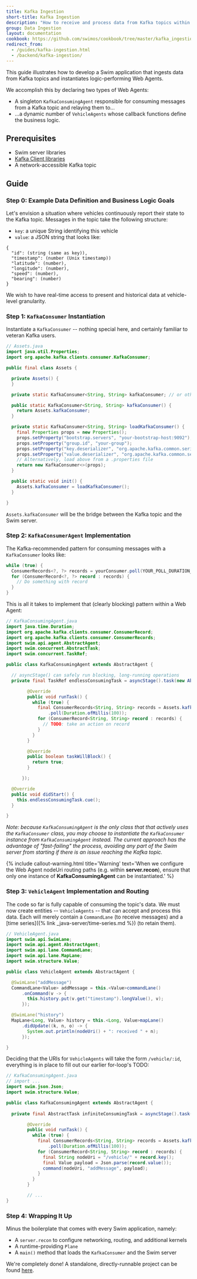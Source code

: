 ```yaml
---
title: Kafka Ingestion
short-title: Kafka Ingestion
description: "How to receive and process data from Kafka topics within Web Agents"
group: Data Ingestion
layout: documentation
cookbook: https://github.com/swimos/cookbook/tree/master/kafka_ingestion
redirect_from:
  - /guides/kafka-ingestion.html
  - /backend/kafka-ingestion/
---
```


This guide illustrates how to develop a Swim application that ingests data from Kafka topics and instantiates logic-performing Web Agents.

We accomplish this by declaring two types of Web Agents:

- A singleton `KafkaConsumingAgent` responsible for consuming messages from a Kafka topic and relaying them to...
- ...a dynamic number of `VehicleAgents` whose callback functions define the business logic.

## Prerequisites

- Swim server libraries
- [Kafka Client libraries](https://mvnrepository.com/artifact/org.apache.kafka/kafka-clients)
- A network-accessible Kafka topic

## Guide

### Step 0: Example Data Definition and Business Logic Goals

Let's envision a situation where vehicles continuously report their state to the Kafka topic.
Messages in the topic take the following structure:

- `key`: a unique String identifying this vehicle
- `value`: a JSON string that looks like:
  
```
{
  "id": (string (same as key)),
  "timestamp": (number (Unix timestamp))
  "latitude": (number),
  "longitude": (number),
  "speed": (number),
  "bearing": (number)
}
```

We wish to have real-time access to present and historical data at vehicle-level granularity.

### Step 1: `KafkaConsumer` Instantiation

Instantiate a `KafkaConsumer` -- nothing special here, and certainly familiar to veteran Kafka users.

```java
// Assets.java
import java.util.Properties;
import org.apache.kafka.clients.consumer.KafkaConsumer;

public final class Assets {

  private Assets() {
  }

  private static KafkaConsumer<String, String> kafkaConsumer; // or other type parameters

  public static KafkaConsumer<String, String> kafkaConsumer() {
    return Assets.kafkaConsumer;
  }

  private static KafkaConsumer<String, String> loadKafkaConsumer() {
    final Properties props = new Properties();
    props.setProperty("bootstrap.servers", "your-bootstrap-host:9092");
    props.setProperty("group.id", "your-group");
    props.setProperty("key.deserializer", "org.apache.kafka.common.serialization.StringDeserializer");
    props.setProperty("value.deserializer", "org.apache.kafka.common.serialization.StringDeserializer");
    // Alternatively, load above from a .properties file
    return new KafkaConsumer<>(props);
  }

  public static void init() {
    Assets.kafkaConsumer = loadKafkaConsumer();
  }

}
```

`Assets.kafkaConsumer` will be the bridge between the Kafka topic and the Swim server.

### Step 2: `KafkaConsumerAgent` Implementation

The Kafka-recommended pattern for consuming messages with a `KafkaConsumer` looks like:

```java
while (true) {
  ConsumerRecords<?, ?> records = yourConsumer.poll(YOUR_POLL_DURATION_MS);
  for (ConsumerRecord<?, ?> record : records) {
    // Do something with record
  }
}
```

This is all it takes to implement that (clearly blocking) pattern within a Web Agent:

```java
// KafkaConsumingAgent.java
import java.time.Duration;
import org.apache.kafka.clients.consumer.ConsumerRecord;
import org.apache.kafka.clients.consumer.ConsumerRecords;
import swim.api.agent.AbstractAgent;
import swim.concurrent.AbstractTask;
import swim.concurrent.TaskRef;

public class KafkaConsumingAgent extends AbstractAgent {

  // asyncStage() can safely run blocking, long-running operations
  private final TaskRef endlessConsumingTask = asyncStage().task(new AbstractTask() {

        @Override
        public void runTask() {
          while (true) {
            final ConsumerRecords<String, String> records = Assets.kafkaConsumer()
                .poll(Duration.ofMillis(100));
            for (ConsumerRecord<String, String> record : records) {
              // TODO: take an action on record
            }
          }
        }

        @Override
        public boolean taskWillBlock() {
          return true;
        }

      });

  @Override
  public void didStart() {
    this.endlessConsumingTask.cue();
  }

}
```

_Note: because `KafkaConsumingAgent` is the only class that that actively uses the `KafkaConsumer` class, you may choose to instantiate the `KafkaConsumer` instance from `KafkaConsumingAgent` instead._
_The current approach has the advantage of "fast-failing" the process, avoiding any part of the Swim server from starting if there is an issue reaching the Kafka topic._

{% include callout-warning.html title='Warning' text='When we configure the Web Agent nodeUri routing paths (e.g. within <strong>server.recon</strong>), ensure that only one instance of <strong>KafkaConsumingAgent</strong> can be instantiated.' %}

### Step 3: `VehicleAgent` Implementation and Routing

The code so far is fully capable of consuming the topic's data.
We must now create entities -- `VehicleAgents` -- that can accept and process this data.
Each will merely contain a `CommandLane` (to receive messages) and a [time series]({% link _java-server/time-series.md %}) (to retain them).

```java
// VehicleAgent.java
import swim.api.SwimLane;
import swim.api.agent.AbstractAgent;
import swim.api.lane.CommandLane;
import swim.api.lane.MapLane;
import swim.structure.Value;

public class VehicleAgent extends AbstractAgent {

  @SwimLane("addMessage")
  CommandLane<Value> addMessage = this.<Value>commandLane()
      .onCommand(v -> {
        this.history.put(v.get("timestamp").longValue(), v);
      });

  @SwimLane("history")
  MapLane<Long, Value> history = this.<Long, Value>mapLane()
      .didUpdate((k, n, o) -> {
        System.out.println(nodeUri() + ": received " + n);
      });

}
```

Deciding that the URIs for `VehicleAgents` will take the form `/vehicle/:id`, everything is in place to fill out our earlier for-loop's TODO:

```java
// KafkaConsumingAgent.java
// import ...
import swim.json.Json;
import swim.structure.Value;

public class KafkaConsumingAgent extends AbstractAgent {
  
  private final AbstractTask infiniteConsumingTask = asyncStage().task(new AbstractTask() {

        @Override
        public void runTask() {
          while (true) {
            final ConsumerRecords<String, String> records = Assets.kafkaConsumer()
                .poll(Duration.ofMillis(100));
            for (ConsumerRecord<String, String> record : records) {
              final String nodeUri = "/vehicle/" + record.key();
              final Value payload = Json.parse(record.value());
              command(nodeUri, "addMessage", payload);
            }
          }
        }

        // ...
}
```

### Step 4: Wrapping It Up

Minus the boilerplate that comes with every Swim application, namely:

- A `server.recon` to configure networking, routing, and additional kernels
- A runtime-providing `Plane`
- A `main()` method that loads the `KafkaConsumer` and the Swim server

We're completely done! A standalone, directly-runnable project can be found [here](https://github.com/swimos/cookbook/tree/master/kafka_ingestion).
